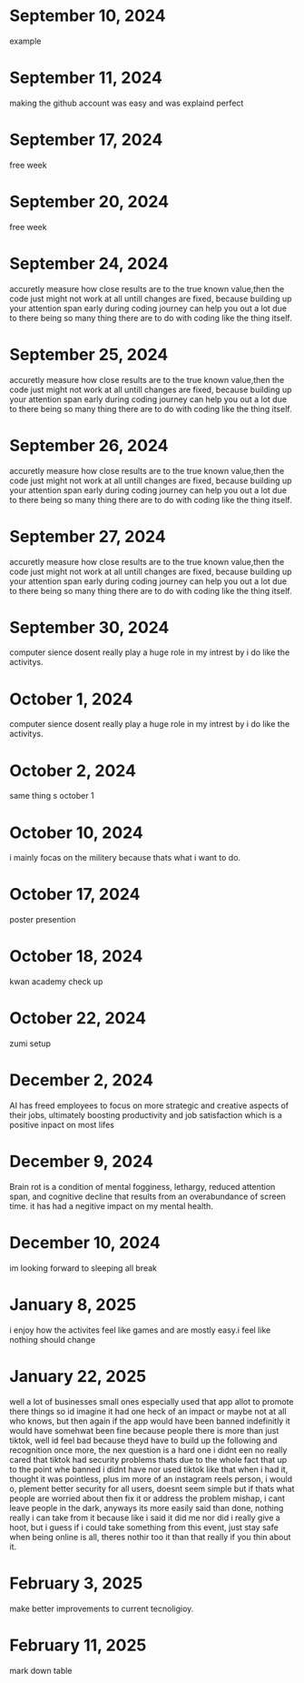 # September 10, 2024
example 
# September 11, 2024
making the github account was easy and was explaind perfect 
# September 17, 2024
free week 
# September 20, 2024
free week 
# September 24, 2024
accuretly measure how close results are to the true known value,then the code just might not work at all untill changes are fixed, because building up your attention span early during coding journey can help you out a lot due to there being so many thing there are to do with coding like the thing itself. 
# September 25, 2024
accuretly measure how close results are to the true known value,then the code just might not work at all untill changes are fixed, because building up your attention span early during coding journey can help you out a lot due to there being so many thing there are to do with coding like the thing itself. 
# September 26, 2024
accuretly measure how close results are to the true known value,then the code just might not work at all untill changes are fixed, because building up your attention span early during coding journey can help you out a lot due to there being so many thing there are to do with coding like the thing itself. 
# September 27, 2024
accuretly measure how close results are to the true known value,then the code just might not work at all untill changes are fixed, because building up your attention span early during coding journey can help you out a lot due to there being so many thing there are to do with coding like the thing itself. 
# September 30, 2024
computer sience dosent really play a huge role in my intrest by i do like the activitys.
# October 1, 2024
computer sience dosent really play a huge role in my intrest by i do like the activitys.
# October 2, 2024
same thing s october 1 
# October 10, 2024 
i mainly focas on the militery because thats what i want to do.
# October 17, 2024
poster presention 
# October 18, 2024
kwan academy check up 
# October 22, 2024
zumi setup
# December 2, 2024
AI has freed employees to focus on more strategic and creative aspects of their jobs, ultimately boosting productivity and job satisfaction which is a positive inpact on most lifes 
# December 9, 2024
Brain rot is a condition of mental fogginess, lethargy, reduced attention span, and cognitive decline that results from an overabundance of screen time. it has had a negitive impact on my mental health.
# December 10, 2024
im looking forward to sleeping all break 
# January 8, 2025
 i enjoy how the activites feel like games and are mostly easy.i feel like nothing should change
# January 22, 2025
well a lot of businesses small ones especially used that app allot to promote there things so id imagine it had one heck of an impact or maybe not at all who knows, but then again if the app would have been banned indefinitly it would have somehwat been fine because people there is more than just tiktok, well id feel bad because theyd have to build up the following and recognition once more, the nex question is a hard one i didnt een no really cared that tiktok had security problems thats due to the whole fact that up to the point whe banned i didnt have nor used tiktok like that when i had it, thought it was pointless, plus im more of an instagram reels person, i would o, plement better security for all users, doesnt seem simple but if thats what people are worried about then fix it or address the problem mishap, i cant leave people in the dark, anyways its more easily said than done, nothing really i can take from it because like i said it did me nor did i really give a hoot, but i guess if i could take something from this event, just stay safe when being online is all, theres nothir too it than that really if you thin about it.
# February 3, 2025
make better improvements to current tecnoligioy.
# February 11, 2025
mark down table 
